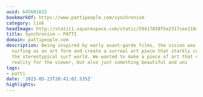 ```yaml
---
uuid: 645601615
bookmarkOf: https://www.pattipeople.com/synchronism
category: link
headImage: http://static1.squarespace.com/static/59417858f5e2317cee11849a/t/63ff94423860a2740452d7b0/1677694023563/Synchronism%2BLookBook8.jpg?format=1500w
title: Synchronism — PATTI
domain: pattipeople.com
description: Being inspired by early avant-garde films, the vision was to reimagine
  surfing as an art form and create a surreal art piece that starkly contrasts with
  the stereotypical surf world. We wanted to make a piece of art that creates a new
  reality for the viewer, but also just something beautiful and uni
tags:
- patti
date: '2023-05-23T20:41:02.535Z'
highlights: 
---
```



